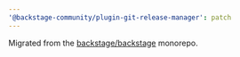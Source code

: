 ```yaml
---
'@backstage-community/plugin-git-release-manager': patch
---
```


Migrated from the [backstage/backstage](https://github.com/backstage/backstage) monorepo.
